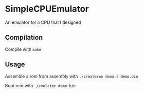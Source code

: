 # SimpleCPUEmulator
An emulator for a CPU that I designed

## Compilation
Compile with `make`

## Usage
Assemble a rom from assembly with `./createrom demo.s demo.bin`

Boot rom with `./emulator demo.bin`